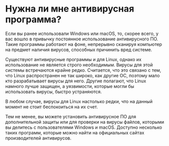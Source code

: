 # Нужна ли мне антивирусная программа?

Если вы ранее использовали Windows или macOS, то, скорее всего, у вас вошло в привычку постоянное использование антивирусного ПО. Такие программы работают на фоне, непрерывно сканируя компьютер на предмет наличия вирусов, способных причинить вред системе.

Существуют антивирусные программы и для Linux, однако их использование не является строго необходимым. Вирусы для этой системы встречаются крайне редко. Считается, что это связано с тем, что Linux распространен не так широко, как другие ОС, поэтому мало кто разрабатывает вирусы для него. Другие полагают, что Linux намного лучше защищен, а уязвимости, которые могли бы использовать вирусы, быстро устраняются.

В любом случае, вирусы для Linux настолько редки, что на данный момент не стоит беспокоиться на их счет.

Тем не менее, вы можете установить антивирусное ПО для дополнительной защиты или для проверки на вирусы файлов, которыми вы делитесь с пользователями Windows и macOS. Доступно несколько таких программ, которые можно найти на официальных сайтах производителей антивирусов.